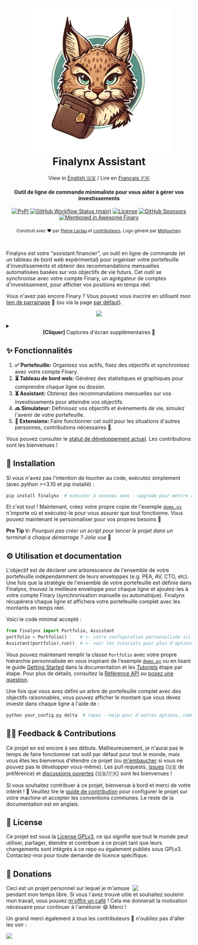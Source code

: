 <h1 align="center">
  <a href="https://github.com/MadeInPierre/finalynx">
    <img src="https://raw.githubusercontent.com/MadeInPierre/finalynx/main/docs/_static/logo_assistant_transparent.png" width="400" />
  </a>
  <br>Finalynx Assistant<br>
</h1>

<div align="center">
  View in <a href="https://github.com/MadeInPierre/finalynx/blob/main/README.md">English 🇬🇧</a> / Lire en <a href="https://github.com/MadeInPierre/finalynx/blob/main/README.fr.md">Français 🇫🇷</a>

  <br>

  <h4>Outil de ligne de commande minimaliste pour vous aider à gérer vos investissements</h4>
  <a href="https://pypi.org/project/finalynx/"><img alt="PyPI" src="https://img.shields.io/pypi/v/finalynx?style=flat-square"></a>
  <a href="https://github.com/MadeInPierre/finalynx/actions/workflows/semantic-release.yml"><img alt="GitHub Workflow Status (main)" src="https://img.shields.io/github/actions/workflow/status/madeinpierre/finalynx/semantic-release.yml?branch=main&style=flat-square"></a>
  <a href="https://github.com/MadeInPierre/finalynx/blob/main/LICENSE"><img alt="License" src="https://img.shields.io/github/license/madeinpierre/finalynx?style=flat-square"></a>
  <a href="https://github.com/sponsors/MadeInPierre"><img alt="GitHub Sponsors" src="https://img.shields.io/github/sponsors/MadeInPierre?style=flat-square"></a>
  <a href="https://github.com/finary-wealth/awesome"><img alt="Mentioned in Awesome Finary" src="https://awesome.re/mentioned-badge-flat.svg"></a>

  <sub>Construit avec ❤︎ par <a href="https://github.com/sponsors/MadeInPierre">Pierre Laclau</a> et <a href="https://github.com/MadeInPierre/finalynx/graphs/contributors">contributeurs</a>. Logo généré par <a href="https://midjourney.com">Midjourney</a>.</sub>

  <br>
</div>

Finalynx est votre "assistant financier", un outil en ligne de commande (et un tableau de bord web expérimental) pour organiser votre portefeuille d'investissements et obtenir des recommandations mensuelles automatisées basées sur vos objectifs de vie futurs.
Cet outil se synchronise avec votre compte Finary, un agrégateur de comptes d'investissement, pour afficher vos positions en temps réel.

Vous n'avez pas encore Finary ? Vous pouvez vous inscrire en utilisant mon [lien de parrainage](https://finary.com/referral/f8d349c922d1e1c8f0d2) 🌹 (ou via la page [par défaut](https://finary.com/signup)).

<p align="center">
  <img src="https://raw.githubusercontent.com/MadeInPierre/finalynx/main/docs/_static/screenshot_demo_frameless.png" width="600" />
</p>

<details>
<summary>
  <div align="center">
    <strong>[Cliquer]</strong> Captures d'écran supplémentaires 📸
  </div>
</summary>

| Recommendations | Tableau de bord web |
| --- | --- |
| <img src="https://raw.githubusercontent.com/MadeInPierre/finalynx/main/docs/_static/screenshot_recommendations.png" width="600" /> | <img src="https://raw.githubusercontent.com/MadeInPierre/finalynx/main/docs/_static/screenshot_dashboard.png" width="600" /> |

Finalynx comprend également un gestionnaire de budget quotidien pour classer vos dépenses et afficher des statistiques mensuelles et annuelles :

<img src="https://raw.githubusercontent.com/MadeInPierre/finalynx/main/docs/_static/budget.png"/>

<img src="https://raw.githubusercontent.com/MadeInPierre/finalynx/main/docs/_static/budget_review.png"/>

Des statistiques et des visualisations seront bientôt ajoutées !

</details>

## ✨ Fonctionnalités

1. **✅ Portefeuille:** Organisez vos actifs, fixez des objectifs et synchronisez avec votre compte Finary.
2. **⏳ Tableau de bord web:** Générez des statistiques et graphiques pour comprendre chaque ligne ou dossier.
3. **⏳ Assistant:** Obtenez des recommandations mensuelles sur vos investissements pour atteindre vos objectifs.
4. **🔜 Simulateur:** Définissez vos objectifs et événements de vie, simulez l'avenir de votre portefeuille.
5. **🙏 Extensions:** Faire fonctionner cet outil pour les situations d'autres personnes, contributions nécessaires 👀.

Vous pouvez consulter le [statut de développement actuel](https://github.com/users/MadeInPierre/projects/4). Les contributions sont les bienvenues !

## 🚀 Installation

Si vous n'avez pas l'intention de toucher au code, exécutez simplement (avec python >=3.10 et pip installé) :

```sh
pip install finalynx  # exécuter à nouveau avec --upgrade pour mettre à jour
```

Et c'est tout ! Maintenant, créez votre propre copie de l'exemple [`demo.py`](https://github.com/MadeInPierre/finalynx/blob/main/examples/demo.py) n'importe où et exécutez-le pour vous assurer que tout fonctionne. Vous pouvez maintenant le personnaliser pour vos propres besoins 🚀

**Pro Tip 💡:** _Pourquoi pas créer un script pour lancer le projet dans un terminal à chaque démarrage ? Jolie vue_ 🤭

## ⚙️ Utilisation et documentation

L'objectif est de déclarer une arborescence de l'ensemble de votre portefeuille indépendamment de leurs enveloppes (e.g. PEA, AV, CTO, etc). Une fois que la stratégie de l'ensemble de votre portefeuille est définie dans Finalynx, trouvez la meilleure enveloppe pour chaque ligne et ajoutez-les à votre compte Finary (synchronisation manuelle ou automatique). Finalynx récupérera chaque ligne et affichera votre portefeuille complet avec les montants en temps réel.

Voici le code minimal accepté :

```python
from finalynx import Portfolio, Assistant
portfolio = Portfolio()     # <- votre configuration personnalisée ici
Assistant(portfolio).run()  # <- voir les tutoriels pour plus d'options
```

Vous pouvez maintenant remplir la classe `Portfolio` avec votre propre hiérarchie personnalisée en vous inspirant de l'exemple [`demo.py`](https://github.com/MadeInPierre/finalynx/blob/main/examples/demo.py) ou en lisant le guide [Getting Started](https://finalynx.readthedocs.io/en/latest/quickstart/getting_started.html) dans la documentation et les [Tutoriels](https://github.com/MadeInPierre/finalynx/tree/main/examples/tutorials) étape par étape. Pour plus de détails, consultez la [Référence API](https://finalynx.readthedocs.io/en/latest/apidocs/index.html) ou [posez une question](https://github.com/MadeInPierre/finalynx/discussions/new?category=q-a).

Une fois que vous avez défini un arbre de portefeuille complet avec des objectifs raisonnables, vous pouvez afficher le montant que vous devez investir dans chaque ligne à l'aide de :

```sh
python your_config.py delta  # tapez --help pour d'autres options, comme le lancement d'un tableau de bord web !
```

## 👨‍💻 Feedback & Contributions

Ce projet en est encore à ses débuts. Malheureusement, je n'aurai pas le temps de faire fonctionner cet outil par défaut pour tout le monde, mais vous êtes les bienvenus d'étendre ce projet (ou [m'embaucher](https://github.com/sponsors/MadeInPierre/commissions) si vous ne pouvez pas le développer vous-même). Les pull requests, [issues](https://github.com/MadeInPierre/finalynx/issues/new) (🇬🇧 de préférence) et [discussions ouvertes](https://github.com/MadeInPierre/finalynx/discussions/new) (🇬🇧/🇫🇷) sont les bienvenues !

Si vous souhaitez contribuer à ce projet, bienvenue à bord et merci de votre intérêt ! 🎉 Veuillez lire le [guide de contribution](https://github.com/MadeInPierre/finalynx/blob/main/CONTRIBUTING.md) pour configurer le projet sur votre machine et accepter les conventions communes. Le reste de la documentation est en anglais.

## 📄 License

Ce projet est sous la [License GPLv3](https://github.com/MadeInPierre/finalynx/blob/main/LICENSE), ce qui signifie que tout le monde peut utiliser, partager, étendre et contribuer à ce projet tant que leurs changements sont intégrés à ce repo ou également publiés sous GPLv3. Contactez-moi pour toute demande de licence spécifique.

## 💌 Donations

[<img align="right" src="https://www.mathisplumail.com/wp-content/uploads/2021/04/coffee.png" width="161" />](https://github.com/sponsors/MadeInPierre)
Ceci est un projet personnel sur lequel je m'amuse pendant mon temps libre. Si vous l'avez trouvé utile et souhaitez soutenir mon travail, vous pouvez [m'offrir un café](https://github.com/sponsors/MadeInPierre) ! Cela me donnerait la motivation nécessaire pour continuer à l'améliorer 😄 Merci !

Un grand merci également à tous les contributeurs 🌹 n'oubliez pas d'aller les voir :

<a href="https://github.com/MadeInPierre/finalynx/graphs/contributors">
  <img src="https://contrib.rocks/image?repo=MadeInPierre/finalynx" />
</a>

<!-- Breaking: :boom:

Minor: :sparkles::children_crossing::lipstick::iphone::egg::chart_with_upwards_trend:

Patch: :ambulance::lock::bug::zap::goal_net::alien::wheelchair::speech_balloon::mag::apple::penguin::checkered_flag::robot::green_apple: -->
